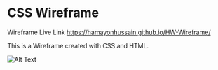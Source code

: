 # CSS Wireframe
Wireframe
Live Link https://hamayonhussain.github.io/HW-Wireframe/

This is a Wireframe created with CSS and HTML.

![Alt Text](https://media.giphy.com/media/yYSSBtDgbbRzq/giphy.gif)
